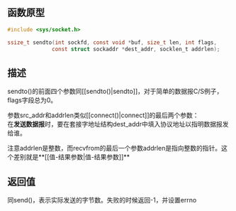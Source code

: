 ## 函数原型
```c
#include <sys/socket.h>

ssize_t sendto(int sockfd, const void *buf, size_t len, int flags,
              const struct sockaddr *dest_addr, socklen_t addrlen);
```
## 描述
sendto()的前面四个参数同[[sendto()|sendto]]，对于简单的数据报C/S例子，flags字段总为0。   

参数src_addr和addrlen类似[[connect()|connect]]的最后两个参数：  
在**发送数据报**时，要在套接字地址结构dest_addr中填入协议地址以指明数据报发给谁。  

注意addrlen是整数，而recvfrom的最后一个参数addrlen是指向整数的指针。这个差别就是**[[值-结果参数|值-结果参数]]**
## 返回值
同send()，表示实际发送的字节数。失败的时候返回-1，并设置errno